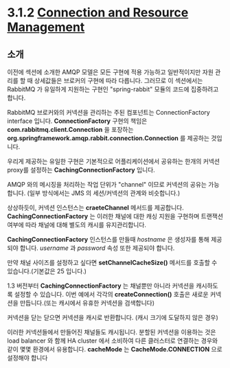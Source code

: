 # 3.1.2 [Connection and Resource Management](https://docs.spring.io/spring-amqp/docs/1.6.11.RELEASE/reference/html/_reference.html#connections)

## 소개

이전에 섹션에 소개한 AMQP 모델은 모든 구현에 적용 가능하고 일반적이지만 자원 관리를 할 때 상세값들은 브로커의 구현에 따라 다릅니다.
그러므로 이 섹션에서는 RabbitMQ 가 유일하게 지원하는 구현인 "spring-rabbit" 모듈의 코드에 집중하려고 합니다.

RabbitMQ 브로커와의 커넥션을 관리하는 주된 컴포넌트는 ConnectionFactory interface 입니다. **ConnectionFactory** 구현의 책임은 
**com.rabbitmq.client.Connection** 을 포장하는 **org.springframework.amqp.rabbit.connection.Connection** 를 제공하는 것입니다.

우리게 제공하는 유일한 구현은 기본적으로 어플리케이션에서 공유하는 한개의 커넥션 proxy를 설정하는 **CachingConnectionFactory** 입니다.

AMQP 와의 메시징을 처리하는 작업 단위가 "channel" 이므로 커넥션의 공유는 가능합니다. (일부 방식에서는 JMS 의 세션/커넥션의 관계와 비슷합니다.)

상상하듯이, 커넥션 인스턴스는 **craeteChannel** 메서드를 제공합니다. **CachingConnectionFactory** 는 이러한 채널에 대한 캐싱 지원을 구현하며
트랜잭션 여부에 따라 채널에 대해 별도의 캐시를 유지관리합니다.

**CachingConnectionFactory** 인스턴스를 만들때 *hostname* 은 생성자를 통해 제공되야 합니다. *username* 과 *password* 속성 또한 제공되야 합니다.

만약 채널 사이즈를 설정하고 싶다면 **setChannelCacheSize()** 메서드를 호출할 수 있습니다.(기본값은 25 입니다.)

1.3 버전부터  **CachingConnectionFactory** 는 채널뿐만 아니라 커넥션을 캐시하도록 설정할 수 있습니다. 이번 예에서 각각의 
**createConnection()** 호출은 새로운 커넥션을 만듭니다.(또는 캐시에서 유휴한 커넥션을 검색합니다)

커넥션을 닫는 닫으면 커넥션을 캐시로 반환합니다. (캐시 크기에 도달하지 않은 경우)

이러한 커넥션들에서 만들어진 채널들도 캐시됩니다. 분할된 커넥션을 이용하는 것은 load balancer 와 함께 HA cluster 에서 소비하여 다른 클러스터로 연결하는 경우와 같이 몇몇 환경에서 유용합니다. **cacheMode** 는 **CacheMode.CONNECTION** 으로 설정해야 합니다

